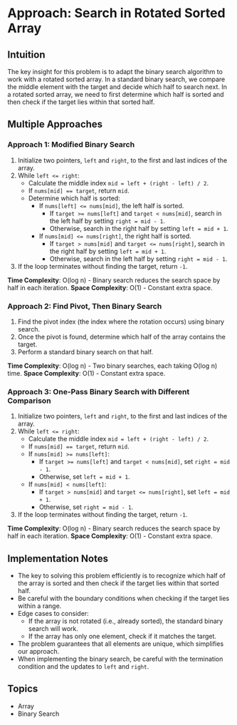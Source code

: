 # Approach: Search in Rotated Sorted Array

## Intuition
The key insight for this problem is to adapt the binary search algorithm to work with a rotated sorted array. In a standard binary search, we compare the middle element with the target and decide which half to search next. In a rotated sorted array, we need to first determine which half is sorted and then check if the target lies within that sorted half.

## Multiple Approaches

### Approach 1: Modified Binary Search
1. Initialize two pointers, `left` and `right`, to the first and last indices of the array.
2. While `left <= right`:
   - Calculate the middle index `mid = left + (right - left) / 2`.
   - If `nums[mid] == target`, return `mid`.
   - Determine which half is sorted:
     - If `nums[left] <= nums[mid]`, the left half is sorted.
       - If `target >= nums[left]` and `target < nums[mid]`, search in the left half by setting `right = mid - 1`.
       - Otherwise, search in the right half by setting `left = mid + 1`.
     - If `nums[mid] <= nums[right]`, the right half is sorted.
       - If `target > nums[mid]` and `target <= nums[right]`, search in the right half by setting `left = mid + 1`.
       - Otherwise, search in the left half by setting `right = mid - 1`.
3. If the loop terminates without finding the target, return `-1`.

**Time Complexity**: O(log n) - Binary search reduces the search space by half in each iteration.
**Space Complexity**: O(1) - Constant extra space.

### Approach 2: Find Pivot, Then Binary Search
1. Find the pivot index (the index where the rotation occurs) using binary search.
2. Once the pivot is found, determine which half of the array contains the target.
3. Perform a standard binary search on that half.

**Time Complexity**: O(log n) - Two binary searches, each taking O(log n) time.
**Space Complexity**: O(1) - Constant extra space.

### Approach 3: One-Pass Binary Search with Different Comparison
1. Initialize two pointers, `left` and `right`, to the first and last indices of the array.
2. While `left <= right`:
   - Calculate the middle index `mid = left + (right - left) / 2`.
   - If `nums[mid] == target`, return `mid`.
   - If `nums[mid] >= nums[left]`:
     - If `target >= nums[left]` and `target < nums[mid]`, set `right = mid - 1`.
     - Otherwise, set `left = mid + 1`.
   - If `nums[mid] < nums[left]`:
     - If `target > nums[mid]` and `target <= nums[right]`, set `left = mid + 1`.
     - Otherwise, set `right = mid - 1`.
3. If the loop terminates without finding the target, return `-1`.

**Time Complexity**: O(log n) - Binary search reduces the search space by half in each iteration.
**Space Complexity**: O(1) - Constant extra space.

## Implementation Notes
- The key to solving this problem efficiently is to recognize which half of the array is sorted and then check if the target lies within that sorted half.
- Be careful with the boundary conditions when checking if the target lies within a range.
- Edge cases to consider:
  - If the array is not rotated (i.e., already sorted), the standard binary search will work.
  - If the array has only one element, check if it matches the target.
- The problem guarantees that all elements are unique, which simplifies our approach.
- When implementing the binary search, be careful with the termination condition and the updates to `left` and `right`.

## Topics
- Array
- Binary Search
